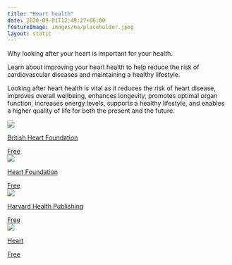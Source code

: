 ```yaml
---
title: "Heart health"
date: 2020-09-01T12:49:27+06:00
featureImage: images/ma/placeholder.jpeg
layout: static
---
```


Why looking after your heart is important for your health.

Learn about improving your heart health to help reduce the risk of cardiovascular diseases and maintaining a healthy lifestyle.

Looking after heart health is vital as it reduces the risk of heart disease, improves overall wellbeing, enhances longevity, promotes optimal organ function, increases energy levels, supports a healthy lifestyle, and enables a higher quality of life for both the present and the future.

<a class="ma-link" href="https://www.bhf.org.uk/informationsupport"><div class="ma-card ma-card-Health"><div class="ma-icon"><img src ="/images/Icon-check - health - opacity.svg"/></div><div class="ma-name"><p>British Heart Foundation</p></div><div class="ma-paid-text"><span>Free</span></div></div></a><a class="ma-link" href="https://www.heartfoundation.org.au/bundles/healthy-living-and-eating/keeping-your-heart-healthy"><div class="ma-card ma-card-Health"><div class="ma-icon"><img src ="/images/Icon-check - health - opacity.svg"/></div><div class="ma-name"><p>Heart Foundation</p></div><div class="ma-paid-text"><span>Free</span></div></div></a><a class="ma-link" href="https://www.health.harvard.edu/healthbeat/10-small-steps-for-better-heart-health"><div class="ma-card ma-card-Health"><div class="ma-icon"><img src ="/images/Icon-check - health - opacity.svg"/></div><div class="ma-name"><p>Harvard Health Publishing</p></div><div class="ma-paid-text"><span>Free</span></div></div></a><a class="ma-link" href="https://www.heart.org/en/healthy-living/healthy-eating/eat-smart/nutrition-basics/the-ten-ways-to-improve-your-heart-health"><div class="ma-card ma-card-Health"><div class="ma-icon"><img src ="/images/Icon-check - health - opacity.svg"/></div><div class="ma-name"><p>Heart</p></div><div class="ma-paid-text"><span>Free</span></div></div></a>  

<br/><br/>







